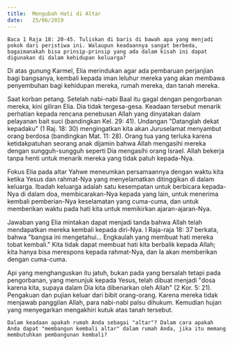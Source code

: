 ```yaml
---
title:  Mengubah Hati di Altar
date:   25/06/2019
---
```


`Baca 1 Raja 18: 20-45. Tuliskan di baris di bawah apa yang menjadi pokok dari peristiwa ini. Walaupun keadaannya sangat berbeda, bagaimanakah bisa prinsip-prinsip yang ada dalam kisah ini dapat digunakan di dalam kehidupan keluarga?`

Di atas gunung Karmel, Elia merindukan agar ada pembaruan perjanjian bagi bangsanya, kembali kepada iman leluhur mereka yang akan membawa penyembuhan bagi kehidupan mereka, rumah mereka, dan tanah mereka.

Saat korban petang. Setelah nabi-nabi Baal itu gagal dengan pengorbanan mereka, kini giliran Elia. Dia tidak tergesa-gesa. Keadaan tersebut menarik perhatian kepada rencana penebusan Allah yang dinyatakan dalam pelayanan bait suci (bandingkan Kel. 29: 41). Undangan "Datanglah dekat kepadaku" (1 Raj. 18: 30) mengingatkan kita akan Juruselamat menyambut orang berdosa (bandingkan Mat. 11: 28). Orang tua yang terluka karena ketidakpatuhan seorang anak dijamin bahwa Allah mengasihi mereka dengan sungguh-sungguh seperti Dia mengasihi orang Israel. Allah bekerja tanpa henti untuk menarik mereka yang tidak patuh kepada-Nya.

Fokus Elia pada altar Yahwe meneumkan persamaannya dengan waktu kita ketika Yesus dan rahmat-Nya yang menyelamatkan ditinggikan di dalam keluarga. Ibadah keluarga adalah satu kesempatan untuk berbicara kepada-Nya di dalam doa, membicarakan-Nya kepada yang lain, untuk menerima kembali pemberian-Nya keselamatan yang cuma-cuma, dan untuk memberikan waktu pada hati kita untuk memikirkan ajaran-ajaran-Nya.

Jawaban yang Elia mintakan dapat menjadi tanda bahwa Allah telah mendapatkan mereka kembali kepada diri-Nya. I Raja-raja 18: 37 berkata, bahwa "bangsa ini mengetahui... Engkaulah yang membuat hati mereka tobat kembali." Kita tidak dapat membuat hati kita berbalik kepada Allah; kita hanya bisa merespons kepada rahmat-Nya, dan Ia akan memberikan dengan cuma-cuma.

Api yang menghanguskan itu jatuh, bukan pada yang bersalah tetapi pada pengorbanan, yang menunjuk kepada Yesus, telah dibuat menjadi "dosa karena kita, supaya dalam Dia kita dibenarkan oleh Allah" (2 Kor. 5: 21). Pengakuan dan pujian keluar dari bibit orang-orang. Karena mereka tidak menjawab panggilan Allah, para nabi-nabi palsu dihukum. Kemudian hujan yang menyegarkan mengakhiri kutuk atas tanah tersebut.

`Dalam keadaan apakah rumah Anda sebagai "altar"? Dalam cara apakah Anda dapat "membangun kembali altar" dalam rumah Anda, jika itu memang membutuhkan pembangunan kembali?`
